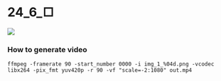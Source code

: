 # 24_6_□
![](art/art.png)

### How to generate video
```
ffmpeg -framerate 90 -start_number 0000 -i img_1_%04d.png -vcodec libx264 -pix_fmt yuv420p -r 90 -vf "scale=-2:1080" out.mp4
```
